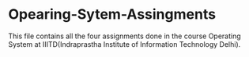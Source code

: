 # Opearing-Sytem-Assingments

This file contains all the four assignments done in the course Operating System at IIITD(Indraprastha Institute of Information Technology Delhi).
